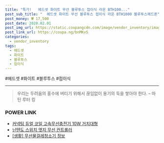 ```yaml
--- 
title: "특가!   헤드셋 화이트 무선 블루투스 접이식 라온 BTH100..." 
post_sub_title: "  헤드셋 화이트 무선 블루투스 접이식 라온 BTH1000 블루투스헤드폰" 
post_money: ₩ 17,500 
post_date: 2020.02.01 
post_img_url: https://static.coupangcdn.com/image/vendor_inventory/images/2018/08/22/11/4/1e36af44-eb97-4595-9c16-907c57841802.jpg 
post_link_url: https://coupa.ng/bnMKvS 
categories: 
  - vendor_inventory 
tags: 
  - 헤드셋 
  - 화이트 
  - 블루투스 
  - 접이식 
--- 
```

  #헤드셋 #화이트 #블루투스 #접이식 
<hr> 

> 우리는 두려움의 홍수에 버티기 위해서 끊임없이 용기의 둑을 쌓아야 한다. – 마틴 루터 킹 


### POWER LINK

* <a href="https://blog.naver.com/fasyy4321/221783153485" target="_blank">커넥팅 듀얼 코일 고속무선충전기 10W 거치대형</a>
* <a href="https://blog.naver.com/santokki14/221785664879" target="_blank">닌텐도 스위치 엣지 무선 컨트롤러</a>
* <a href="https://blog.naver.com/santokki14/221766302535" target="_blank"> [생활] 무선물걸레청소기 정보 </a>
